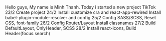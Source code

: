 Hello guys, My name is Minh Thanh. 
Today i started a new project TikTok 
23/2 Create project
24/2 Install customize cra and react-app-rewired
     Install babel-plugin-module-resolver and config
25/2 Config SASS/SCSS, Reset CSS, font-family
26/2 Config Router/Layout 
     Install classnames
27/2 Build DefaultLayout, OnlyHeader, SCSS
28/2 Install react-icons, Build Header(focus search)